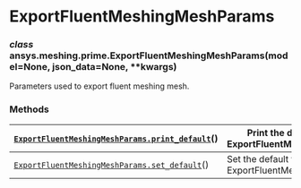 <!-- vale off -->

# ExportFluentMeshingMeshParams

### *class* ansys.meshing.prime.ExportFluentMeshingMeshParams(model=None, json_data=None, \*\*kwargs)

Parameters used to export fluent meshing mesh.

<!-- !! processed by numpydoc !! -->

### Methods

| [`ExportFluentMeshingMeshParams.print_default`](ansys.meshing.prime.ExportFluentMeshingMeshParams.print_default.md#ansys.meshing.prime.ExportFluentMeshingMeshParams.print_default)()   | Print the default values of ExportFluentMeshingMeshParams.   |
|-----------------------------------------------------------------------------------------------------------------------------------------------------------------------------------------|--------------------------------------------------------------|
| [`ExportFluentMeshingMeshParams.set_default`](ansys.meshing.prime.ExportFluentMeshingMeshParams.set_default.md#ansys.meshing.prime.ExportFluentMeshingMeshParams.set_default)()         | Set the default values of ExportFluentMeshingMeshParams.     |
<!-- vale on -->
